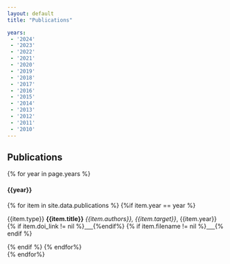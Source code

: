 ```yaml
---
layout: default
title: "Publications"

years:
 - '2024'
 - '2023'
 - '2022'
 - '2021'
 - '2020'
 - '2019'
 - '2018'
 - '2017'
 - '2016'
 - '2015'
 - '2014'
 - '2013'
 - '2012'
 - '2011'
 - '2010'
---
```


## Publications

<!-- Incluir publicações no arquivo publications.csv, no diretório _data -->

{% for year in page.years %}

<div class="panel panel-default">
<div class="panel-heading">
      <h4  data-toc-text="Year: {{year}}" class="panel-title">{{year}}</h4>
    </div>
<div class="panel-body">
{% for item in site.data.publications %}
{%if item.year == year %}
<div>
<p><span class="label {%if item.type == "journal" %}label-success{%else%}label-info{%endif%}">{{item.type}}</span> <strong>{{item.title}}</strong>
<em>{{item.authors}}, {{item.target}}</em>, {{item.year}} 
{% if item.doi_link != nil %}<a href="{{item.doi_link}}" target="_blank"> <span class="glyphicon glyphicon-link"> &nbsp;&nbsp;&nbsp; </span></a>{%endif%}
{% if item.filename != nil %}<a href="{{item.filename}}" target="_blank"> <span class="glyphicon glyphicon-download-alt" aria-hidden="true"> &nbsp;&nbsp;&nbsp; </span></a>{% endif %}
</p>
</div>
{% endif %}
{% endfor%}
</div>
</div>
{% endfor%}
